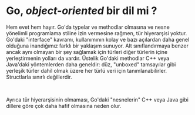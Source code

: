 # Go, *object-oriented* bir dil mi ?

Hem evet hem hayır. Go'da typelar ve methodlar olmasına ve nesne yönelimli programlama stiline izin vermesine rağmen, tür hiyerarşisi yoktur.
Go'daki "interface" kavramı, kullanımının kolay ve bazı açılardan daha genel olduğuna inandığımız farklı bir yaklaşım sunuyor.
Alt sınıflandırmaya benzer ancak aynı olmayan bir şey sağlamak için türleri diğer türlerin içine yerleştirmenin yolları da vardır.
Üstelik Go'daki methodlar C++ veya Java'daki yöntemlerden daha geneldir: düz, "unboxed" tamsayılar gibi yerleşik türler dahil olmak üzere her türlü veri için tanımlanabilirler. Structlarla sınırlı değillerdir.

<br>

Ayrıca tür hiyerarşisinin olmaması, Go'daki "nesnelerin" C++ veya Java gibi dillere göre çok daha hafif olmasına neden olur.